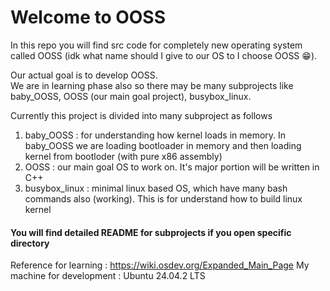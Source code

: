 # Welcome to OOSS

In this repo you will find src code for completely new operating system called OOSS (idk what name should I give to our OS to I choose OOSS 😁).

Our actual goal is to develop OOSS. <br>
We are in learning phase also so there may be many subprojects like baby_OOSS, OOSS (our main goal project), busybox_linux.

Currently this project is divided into many subproject as follows
1. baby_OOSS : for understanding how kernel loads in memory. In baby_OOSS we are loading bootloader in memory and then loading kernel from bootloder (with pure x86 assembly)
2. OOSS : our main goal OS to work on. It's major portion will be written in C++
3. busybox_linux : minimal linux based OS, which have many bash commands also (working). This is for understand how to build linux kernel

#### You will find detailed README for subprojects if you open specific directory 

Reference for learning : https://wiki.osdev.org/Expanded_Main_Page
My machine for development : Ubuntu 24.04.2 LTS
